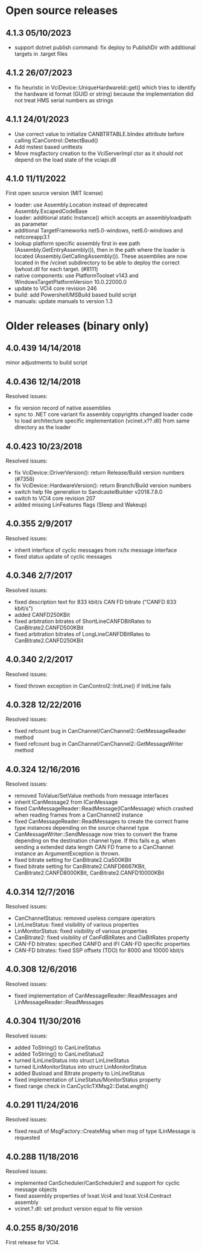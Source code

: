 # Open source releases

## 4.1.3	05/10/2023

- support dotnet publish command: fix deploy to PublishDir with additional targets in .target files

## 4.1.2	26/07/2023

- fix heuristic in VciDevice::UniqueHardwareId::get() which tries to identify the hardware id format (GUID or string) because the implementation did not treat HMS serial numbers as strings

## 4.1.1	24/01/2023

- Use correct value to initialize CANBTRTABLE.bIndex attribute before calling ICanControl::DetectBaud()
- Add mstest based unittests
- Move msgfactory creation to the VciServerImpl ctor as it should not depend on the load state of the vciapi.dll

## 4.1.0	11/11/2022

First open source version (MIT license)

- loader: use Assembly.Location instead of deprecated Assembly.EscapedCodeBase
- loader: additional static Instance() which accepts an assemblyloadpath as parameter
- additional TargetFrameworks net5.0-windows, net6.0-windows and netcoreapp3.1
- lookup platform specific assembly first in exe path (Assembly.GetEntryAssembly()), then in the path where the loader is located (Assembly.GetCallingAssembly()). These assemblies are now located in the <searchdir>/vcinet subdirectory to be able to deploy the correct Ijwhost.dll for each target. (#8111)
- native components: use PlatformToolset v143 and WindowsTargetPlatformVersion 10.0.22000.0
- update to VCI4 core revision 246
- build: add Powershell/MSBuild based build script
- manuals: update manuals to version 1.3


# Older releases (binary only)

## 4.0.439	14/14/2018

minor adjustments to build script

## 4.0.436	12/14/2018

Resolved issues:
- fix version record of native assemblies
- sync to .NET core variant
   fix assembly copyrights
   changed loader code to load architecture specific implementation (vcinet.x??.dll) from same directory as the loader

## 4.0.423	10/23/2018

Resolved issues:
- fix VciDevice::DriverVersion():   return Release/Build version numbers (#7356)
- fix VciDevice::HardwareVersion(): return Branch/Build version numbers
- switch help file generation to SandcastelBuilder v2018.7.8.0
- switch to VCI4 core revision 207
- added missing LinFeatures flags (Sleep and Wakeup)

## 4.0.355	2/9/2017

Resolved issues:
- inherit interface of cyclic messages from rx/tx message interface
- fixed status update of cyclic messages

## 4.0.346	2/7/2017

Resolved issues:
- fixed description text for 833 kbit/s CAN FD bitrate ("CANFD 833 kbit/s")
- added CANFD250KBit
- fixed arbitration bitrates of ShortLineCANFDBitRates to CanBitrate2.CANFD500KBit
- fixed arbitration bitrates of LongLineCANFDBitRates to CanBitrate2.CANFD250KBit

## 4.0.340	2/2/2017

Resolved issues:
- fixed thrown exception in CanControl2::InitLine() if InitLine fails

## 4.0.328	12/22/2016

Resolved issues:
- fixed refcount bug in CanChannel/CanChannel2::GetMessageReader method
- fixed refcount bug in CanChannel/CanChannel2::GetMessageWriter method

## 4.0.324	12/16/2016

Resolved issues:
- removed ToValue/SetValue methods from message interfaces
- inherit ICanMessage2 from ICanMessage
- fixed CanMessageReader::ReadMessage(ICanMessage) which crashed when reading frames from a CanChannel2 instance
- fixed CanMessageReader::ReadMessages to create the correct frame type instances depending on the source channel type
- CanMessageWriter::SendMessage now tries to convert the frame depending on the destination channel type. If this fails e.g. when sending a extended data length CAN FD frame to a CanChannel instance an ArgumentException is thrown.
- fixed bitrate setting for CanBitrate2.Cia500KBit
- fixed bitrate setting for CanBitrate2.CANFD6667KBit, CanBitrate2.CANFD8000KBit, CanBitrate2.CANFD10000KBit

## 4.0.314	12/7/2016

Resolved issues:
- CanChannelStatus: removed useless compare operators
- LinLineStatus: fixed visibility of various properties
- LinMonitorStatus: fixed visibility of various properties
- CanBitrate2: fixed visibility of CanFdBitRates and CiaBitRates property
- CAN-FD bitrates: specified CANFD and IFI CAN-FD specific properties
- CAN-FD bitrates: fixed SSP offsets (TDO) for 8000 and 10000 kbit/s

## 4.0.308	12/6/2016

Resolved issues:
- fixed implementation of CanMessageReader::ReadMessages and LinMessageReader::ReadMessages

## 4.0.304	11/30/2016

Resolved issues:
- added ToString() to CanLineStatus
- added ToString() to CanLineStatus2
- turned ILinLineStatus into struct LinLineStatus
- turned ILinMonitorStatus into struct LinMonitorStatus
- added Busload and Bitrate property to LinLineStatus
- fixed implementation of LineStatus/MonitorStatus property
- fixed range check in CanCyclicTXMsg2::DataLength()

## 4.0.291	11/24/2016

Resolved issues:
- fixed result of MsgFactory::CreateMsg when msg of type ILinMessage is requested

## 4.0.288	11/18/2016

Resolved issues:
- implemented CanScheduler/CanScheduler2 and support for cyclic message objects
- fixed assembly properties of Ixxat.Vci4 and Ixxat.Vci4.Contract assembly
- vcinet.?.dll: set product version equal to file version

## 4.0.255	8/30/2016

First release for VCI4.
